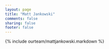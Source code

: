 ```yaml
---
layout: page
title: "Matt Jankowski"
comments: false
sharing: false
footer: false
---
```

{% include ourteam/mattjankowski.markdown %}
